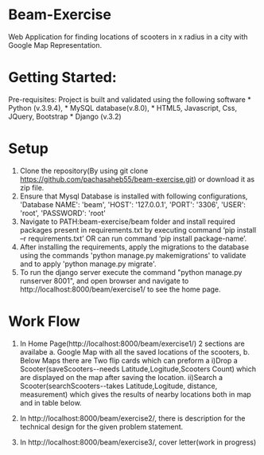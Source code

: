 # Beam-Exercise
Web Application for finding locations of scooters in x radius in a city with Google Map Representation.

# Getting Started:
Pre-requisites: Project is built and validated using the following software
	* Python (v.3.9.4), 
	* MySQL database(v.8.0),
	* HTML5, Javascript, Css, JQuery, Bootstrap
	* Django (v.3.2)

# Setup
1. Clone the repository(By using git clone https://github.com/pachasaheb55/beam-exercise.git) or download it as zip file.
2. Ensure that Mysql Database is installed with following configurations,
        'Database NAME': 'beam',
        'HOST': '127.0.0.1',
        'PORT': '3306',
        'USER': 'root',
        'PASSWORD': 'root'
3. Navigate to PATH:beam-exercise/beam folder and install required packages present in requirements.txt by executing command ‘pip install –r requirements.txt’ OR
   can run command ‘pip install  package-name’.
4. After installing the requirements, apply the migrations to the database using the commands 'python manage.py makemigrations' to validate and to apply 'python manage.py      migrate'.
5. To run the django server execute the command "python manage.py runserver 8001", and open browser and navigate to http://localhost:8000/beam/exercise1/ to see the home page.

# Work Flow
1. In Home Page(http://localhost:8000/beam/exercise1/) 2 sections are availabe
      a. Google Map with all the saved locations of the scooters,
      b. Below Maps there are Two flip cards which can preform a 
          i)Drop a Scooter(saveScooters--needs Latitude,Logitude,Scooters Count) which are displayed on the map after saving the location.
          ii)Search a Scooter(searchScooters--takes Latitude,Logitude, distance, measurement) which gives the results of nearby locations both in map and in table below.

2. In http://localhost:8000/beam/exercise2/, there is description for the technical design for the given problem statement.
3. In http://localhost:8000/beam/exercise3/, cover letter(work in progress)
